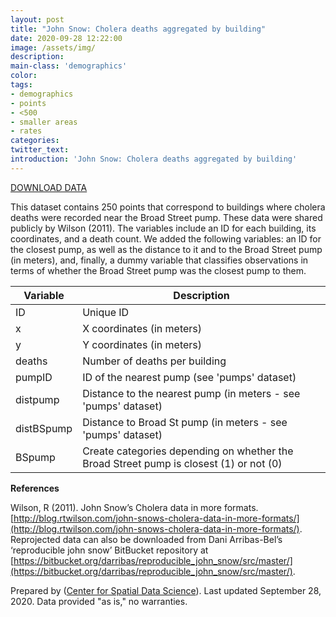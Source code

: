```yaml
---
layout: post
title: "John Snow: Cholera deaths aggregated by building"
date: 2020-09-28 12:22:00
image: /assets/img/
description:
main-class: 'demographics'
color:
tags:
- demographics
- points
- <500
- smaller areas
- rates
categories:
twitter_text:
introduction: 'John Snow: Cholera deaths aggregated by building'
---
```

<script>
  var map = L.map('map');
  L.tileLayer('https://api.tiles.mapbox.com/v4/{id}/{z}/{x}/{y}.png?access_token=pk.eyJ1IjoibWFwYm94IiwiYSI6ImNpejY4NXVycTA2emYycXBndHRqcmZ3N3gifQ.rJcFIG214AriISLbB6B5aw', { <!--this is the URL for the Nepal Geojson-->
		maxZoom: 18,
		attribution: 'Map data &copy; <a href="http://openstreetmap.org">OpenStreetMap</a> contributors, ' +
			'<a href="http://creativecommons.org/licenses/by-sa/2.0/">CC-BY-SA</a>, ' +
			'Imagery © <a href="http://mapbox.com">Mapbox</a>',
		id: 'mapbox.light'
	}).addTo(map);

  map.scrollWheelZoom.disable();
  map.touchZoom.disable();
  var enableMapInteraction = function () {
      map.scrollWheelZoom.enable();
      map.touchZoom.enable();
  }
  $('#map').on('click touch', enableMapInteraction);
$('#map').on('mouseout', function(){ map.scrollWheelZoom.disable();});

  var smallIcon = L.icon({
         iconUrl: 'http://www.hckrecruitment.nic.in/images/blue.png',
         iconSize: [16, 16], // size of the icon
         });

   function onEachFeature(feature, layer) {
     //console.log(feature);
     var txt = "";
     for (var fname in feature.properties) {
       txt += fname;
       txt += " : ";
       txt += feature.properties[fname];
       txt += "<br/>";
     }
     layer.bindPopup(txt);
   }


  // load GeoJSON from an external file
  // load GeoJSON from an external file
  $.getJSON("../data/deaths_by_bldg.geojson",function(data){
    // add GeoJSON layer to the map once the file is loaded
    var json = L.geoJson(data, {
      pointToLayer: function(feature, latlng) {
        
        return L.marker(latlng, {
          icon: smallIcon
        });
      },
      onEachFeature: onEachFeature
    });
    json.addTo(map);
    map.fitBounds(json.getBounds());
  });

</script>

[DOWNLOAD DATA](../data/snow2.zip)

This dataset contains 250 points that correspond to buildings where cholera deaths were recorded near the Broad Street pump. These data were shared publicly by Wilson (2011). The variables include an ID for each building, its coordinates, and a death count. We added the following variables: an ID for the closest pump, as well as the distance to it and to the Broad Street pump (in meters), and, finally, a dummy variable that classifies observations in terms of whether the Broad Street pump was the closest pump to them.

|	Variable	| 	Description 	|
|---|---|				
|	ID 	|	Unique ID 	|
|	x 	|	X coordinates (in meters) 	|
|	y 	|	Y coordinates (in meters) 	|
|	deaths 	|	Number of deaths per building 	|
|	pumpID 	|	ID of the nearest pump (see 'pumps' dataset) 	|
|	distpump 	|	Distance to the nearest pump (in meters - see 'pumps' dataset) 	|
|	distBSpump 	|	Distance to Broad St pump (in meters - see 'pumps' dataset) 	|
|	BSpump 	|	Create categories depending on whether the Broad Street pump is closest (1) or not (0) 	|


**References**

Wilson, R (2011). John Snow’s Cholera data in more formats. [http://blog.rtwilson.com/john-snows-cholera-data-in-more-formats/](http://blog.rtwilson.com/john-snows-cholera-data-in-more-formats/). Reprojected data can also be downloaded from Dani Arribas-Bel’s ‘reproducible john snow’ BitBucket repository at [https://bitbucket.org/darribas/reproducible_john_snow/src/master/](https://bitbucket.org/darribas/reproducible_john_snow/src/master/).


Prepared by ([Center for Spatial Data Science](https://spatial.uchicago.edu/)). Last updated September 28, 2020. Data provided "as is," no warranties.

